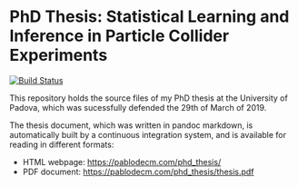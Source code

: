
# PhD Thesis: Statistical Learning and Inference in Particle Collider Experiments

[![Build Status](https://travis-ci.com/pablodecm/phd_thesis.svg?token=AVNhFPMNrFqkdRz2swAq&branch=master)](https://travis-ci.com/pablodecm/phd_thesis)

This repository holds the source files of my PhD thesis at the
University of Padova, which was sucessfully defended the 29th
of March of 2019.

The thesis document, which was written in pandoc markdown,
is automatically built by a continuous integration system,
and is available for reading in different formats:

- HTML webpage: <https://pablodecm.com/phd_thesis/>
- PDF document: <https://pablodecm.com/phd_thesis/thesis.pdf>
